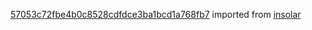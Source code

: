 [57053c72fbe4b0c8528cdfdce3ba1bcd1a768fb7](https://github.com/insolar/insolar/commit/57053c72fbe4b0c8528cdfdce3ba1bcd1a768fb7) imported from [insolar](https://github.com/insolar/insolar)

